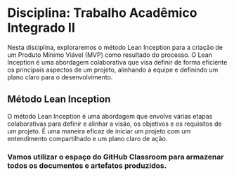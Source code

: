 

# Disciplina: Trabalho Acadêmico Integrado II

Nesta disciplina, exploraremos o método Lean Inception para a criação de um Produto Mínimo Viável (MVP) como resultado do processo. O Lean Inception é uma abordagem colaborativa que visa definir de forma eficiente os principais aspectos de um projeto, alinhando a equipe e definindo um plano claro para o desenvolvimento.

## Método Lean Inception

O método Lean Inception é uma abordagem que envolve várias etapas colaborativas para definir e alinhar a visão, os objetivos e os requisitos de um projeto. É uma maneira eficaz de iniciar um projeto com um entendimento compartilhado e um plano claro de ação.

### Vamos utilizar o espaço do GitHub Classroom para armazenar todos os documentos e artefatos produzidos.





